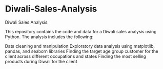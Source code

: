 # Diwali-Sales-Analysis


Diwali Sales Analysis

This repository contains the code and data for a Diwali sales analysis using Python. The analysis includes the following:

Data cleaning and manipulation
Exploratory data analysis using matplotlib, pandas, and seaborn libraries
Finding the target age group customer for the client across different occupations and states
Finding the most selling products during Diwali for the client
